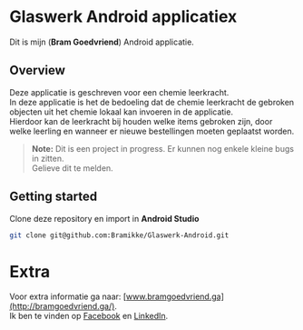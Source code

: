 # Glaswerk Android applicatiex

Dit is mijn (**Bram Goedvriend**) Android applicatie.

## Overview

Deze applicatie is geschreven voor een chemie leerkracht. <br>
In deze applicatie is het de bedoeling dat de chemie leerkracht de gebroken objecten uit het chemie lokaal kan invoeren in de applicatie. <br>
Hierdoor kan de leerkracht bij houden welke items gebroken zijn, door welke leerling en wanneer er nieuwe bestellingen moeten geplaatst worden.


> **Note:** Dit is een project in progress. Er kunnen nog enkele kleine bugs in zitten. <br>
Gelieve dit te melden.

## Getting started
Clone deze repository en import in **Android Studio**
```bash
git clone git@github.com:Bramikke/Glaswerk-Android.git
```

# Extra

Voor extra informatie ga naar: [www.bramgoedvriend.ga](http://bramgoedvriend.ga/). <br>
Ik ben te vinden op [Facebook](https://www.facebook.com/braampje.goedvriend) en [LinkedIn](https://www.linkedin.com/in/bramgoedvriend/).
